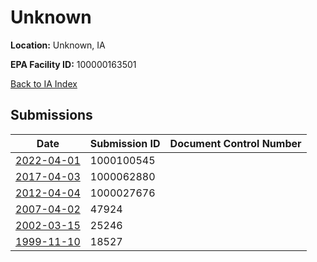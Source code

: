 # Unknown

**Location:** Unknown, IA

**EPA Facility ID:** 100000163501

[Back to IA Index](../../index.md)

## Submissions

| Date | Submission ID | Document Control Number |
|------|--------------|-------------------------|
| [2022-04-01](submissions/1000100545.md) | 1000100545 |  |
| [2017-04-03](submissions/1000062880.md) | 1000062880 |  |
| [2012-04-04](submissions/1000027676.md) | 1000027676 |  |
| [2007-04-02](submissions/47924.md) | 47924 |  |
| [2002-03-15](submissions/25246.md) | 25246 |  |
| [1999-11-10](submissions/18527.md) | 18527 |  |
